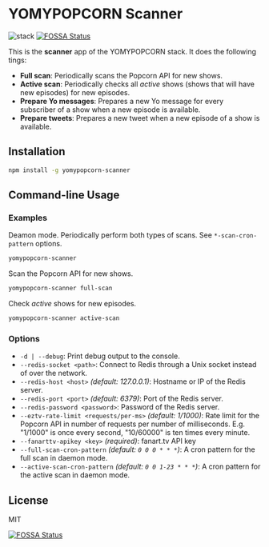YOMYPOPCORN Scanner
===================

![stack](./images/yomypopcorn-architecture.png)
[![FOSSA Status](https://app.fossa.io/api/projects/git%2Bgithub.com%2Fyomypopcorn%2Fympc-scanner.svg?type=shield)](https://app.fossa.io/projects/git%2Bgithub.com%2Fyomypopcorn%2Fympc-scanner?ref=badge_shield)

This is the **scanner** app of the YOMYPOPCORN stack. It does the following tings:

 - **Full scan**: Periodically scans the Popcorn API for new shows.
 - **Active scan**: Periodically checks all *active* shows (shows that will have new episodes) for new episodes.
 - **Prepare Yo messages**: Prepares a new Yo message for every subscriber of a show when a new episode is available.
 - **Prepare tweets**: Prepares a new tweet when a new episode of a show is available.

## Installation

```sh
npm install -g yomypopcorn-scanner
```

## Command-line Usage

### Examples

Deamon mode. Periodically perform both types of scans. See `*-scan-cron-pattern` options.

```sh
yomypopcorn-scanner
```

Scan the Popcorn API for new shows.

```sh
yomypopcorn-scanner full-scan
```

Check *active* shows for new episodes.

```sh
yomypopcorn-scanner active-scan
```

### Options

 - `-d | --debug`: Print debug output to the console.
 - `--redis-socket <path>`: Connect to Redis through a Unix socket instead of over the network.
 - `--redis-host <host>`  *(default: 127.0.0.1)*: Hostname or IP of the Redis server.
 - `--redis-port <port>` *(default: 6379)*: Port of the Redis server.
 - `--redis-password <password>`: Password of the Redis server.
 - `--eztv-rate-limit <requests/per-ms>` *(default: 1/1000)*: Rate limit for the Popcorn API in number of requests per number of milliseconds. E.g. "1/1000" is once every second, "10/60000" is ten times every minute.
 - `--fanarttv-apikey <key>` *(required)*: fanart.tv API key
 - `--full-scan-cron-pattern` *(default: `0 0 0 * * *`)*: A cron pattern for the full scan in daemon mode.
 - `--active-scan-cron-pattern` *(default: `0 0 1-23 * * *`)*: A cron pattern for the active scan in daemon mode.


## License

MIT


[![FOSSA Status](https://app.fossa.io/api/projects/git%2Bgithub.com%2Fyomypopcorn%2Fympc-scanner.svg?type=large)](https://app.fossa.io/projects/git%2Bgithub.com%2Fyomypopcorn%2Fympc-scanner?ref=badge_large)